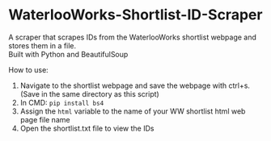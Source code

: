 # WaterlooWorks-Shortlist-ID-Scraper
A scraper that scrapes IDs from the WaterlooWorks shortlist webpage and stores them in a file.\
Built with Python and BeautifulSoup

How to use:
1. Navigate to the shortlist webpage and save the webpage with ctrl+s. (Save in the same directory as this script)
2. In CMD: ```pip install bs4```
3. Assign the ```html``` variable to the name of your WW shortlist html web page file name
4. Open the shortlist.txt file to view the IDs
